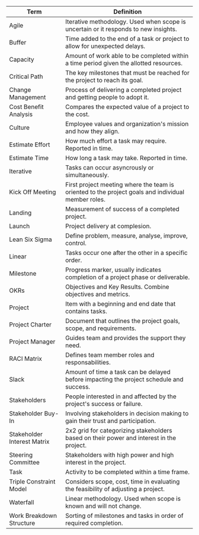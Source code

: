 
|Term|Definition|
|--|--|
|Agile|Iterative methodology. Used when scope is uncertain or it responds to new insights.|
|Buffer|Time added to the end of a task or project to allow for unexpected delays.|
|Capacity|Amount of work able to be completed within a time period given the allotted resources.|
|Critical Path|The key milestones that must be reached for the project to reach its goal.|
|Change Management|Process of delivering a completed project and getting people to adopt it.|
|Cost Benefit Analysis|Compares the expected value of a project to the cost.|
|Culture|Employee values and organization's mission and how they align.|
|Estimate Effort|How much effort a task may require. Reported in time.|
|Estimate Time|How long a task may take. Reported in time.|
|Iterative|Tasks can occur asyncrously or simultaneously.|
|Kick Off Meeting|First project meeting where the team is oriented to the project goals and individual member roles.|
|Landing|Measurement of success of a completed project.|
|Launch|Project delivery at complesion.|
|Lean Six Sigma|Define problem, measure, analyse, improve, control.|
|Linear|Tasks occur one after the other in a specific order.|
|Milestone|Progress marker, usually indicates completion of a project phase or deliverable.|
|OKRs|Objectives and Key Results. Combine objectives and metrics.|
|Project|Item with a beginning and end date that contains tasks.|
|Project Charter|Document that outlines the project goals, scope, and requirements.|
|Project Manager|Guides team and provides the support they need.|
|RACI Matrix|Defines team member roles and responsabilities.|
|Slack|Amount of time a task can be delayed before impacting the project schedule and success.|
|Stakeholders|People interested in and affected by the project's success or failure.|
|Stakeholder Buy-In|Involving stakeholders in decision making to gain their trust and participation.|
|Stakeholder Interest Matrix|2x2 grid for categorizing stakeholders based on their power and interest in the project.|
|Steering Committee|Stakeholders with high power and high interest in the project.|
|Task|Activity to be completed within a time frame.|
|Triple Constraint Model|Considers scope, cost, time in evaluating the feasibility of adjusting a project.|
|Waterfall|Linear methodology. Used when scope is known and will not change.|
|Work Breakdown Structure|Sorting of milestones and tasks in order of required completion.|


